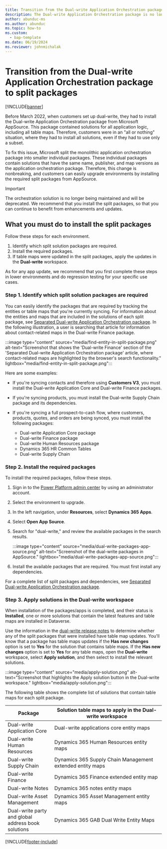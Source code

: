 ```yaml
---
title: Transition from the Dual-write Application Orchestration package to split packages
description: The Dual-write Application Orchestration package is no longer a single package but has been split into smaller packages. Learn how to switch to the split packages.
author: abunduc-ms
ms.author: abunduc
ms.topic: how-to
ms.custom: 
  - bap-template
ms.date: 06/19/2024
ms.reviewer: johnmichalak
---
```


# Transition from the Dual-write Application Orchestration package to split packages

[!INCLUDE[banner](../../includes/banner.md)]

Before March 2022, when customers set up dual-write, they had to install the Dual-write Application Orchestration package from Microsoft AppSource. This package contained solutions for all application logic, including all table maps. Therefore, customers were in an "all or nothing" situation, where they had to install all solutions, even if they had to use only a subset.

To fix this issue, Microsoft split the monolithic application orchestration package into smaller individual packages. These individual packages contain solutions that have the same name, publisher, and map versions as the application orchestration package. Therefore, this change is nonbreaking, and customers can easily upgrade environments by installing the required split packages from AppSource.

> [!IMPORTANT]
> The orchestration solution is no longer being maintained and will be deprecated. We recommend that you install the split packages, so that you can continue to benefit from enhancements and updates.

## What you must do to install the split packages

Follow these steps for each environment.

1. Identify which split solution packages are required.
2. Install the required packages.
3. If table maps were updated in the split packages, apply the updates in the **Dual-write** workspace.

As for any app update, we recommend that you first complete these steps in lower environments and do regression testing for your specific use cases.

### Step 1. Identify which split solution packages are required

You can easily identify the packages that are required by tracking the entities or table maps that you're currently syncing. For information about the entities and maps that are included in the solutions of each split package, see [Separated Dual-write Application Orchestration package](/dynamics365/fin-ops-core/dev-itpro/data-entities/dual-write/separated-solutions). In the following illustration, a user is searching that article for information about contact-related maps in the Dual-write Finance package.

:::image type="content" source="media/find-entity-in-split-package.png" alt-text="Screenshot that shows the 'Dual-write Finance' section of the 'Separated Dual-write Application Orchestration package' article, where contact-related maps are highlighted by the browser's search functionality." lightbox="media/find-entity-in-split-package.png":::

Here are some examples:

- If you're syncing contacts and therefore using **Customers V3**, you must install the Dual-write Application Core and Dual-write Finance packages.
- If you're syncing products, you must install the Dual-write Supply Chain package and its dependencies.
- If you're syncing a full prospect-to-cash flow, where customers, products, quotes, and orders are being synced, you must install the following packages:

    - Dual-write Application Core package
    - Dual-write Finance package
    - Dual-write Human Resources package
    - Dynamics 365 HR Common Tables
    - Dual-write Supply Chain

### Step 2. Install the required packages

To install the required packages, follow these steps.

1. Sign in to the [Power Platform admin center](https://admin.powerplatform.microsoft.com/) by using an administrator account.
1. Select the environment to upgrade.
1. In the left navigation, under **Resources**, select **Dynamics 365 Apps**.
1. Select **Open App Source**.
1. Search for "dual-write," and review the available packages in the search results. 

    :::image type="content" source="media/dual-write-packages-app-source.png" alt-text="Screenshot of the dual-write packages in AppSource." lightbox="media/dual-write-packages-app-source.png":::

1. Install the available packages that are required. You must first install any dependencies.

For a complete list of split packages and dependencies, see [Separated Dual-write Application Orchestration package](/dynamics365/fin-ops-core/dev-itpro/data-entities/dual-write/separated-solutions).

### Step 3. Apply solutions in the Dual-write workspace

When installation of the packages/apps is completed, and their status is **Installed**, one or more solutions that contain the latest features and table maps are installed in Dataverse.

Use the information in the [dual-write release notes](/dynamics365/fin-ops-core/dev-itpro/data-entities/dual-write/whats-new-dual-write) to determine whether any of the split packages that were installed have table map updates. You'll know that a package has table maps updates if the **Has new changes** option is set to **Yes** for the solution that contains table maps. If the **Has new changes** option is set to **Yes** for any table maps, open the **Dual-write** workspace, select **Apply solution**, and then select to install the relevant solutions.

:::image type="content" source="media/apply-solution.png" alt-text="Screenshot that highlights the Apply solution button in the Dual-write workspace." lightbox="media/apply-solution.png":::

The following table shows the complete list of solutions that contain table maps for each split package.

| Package                                            | Solution table maps to apply in the Dual-write workspace  |
|----------------------------------------------------|-----------------------------------------------------------|
| Dual-write Application Core                        | Dual-write applications core entity maps                  |
| Dual-write Human Resources                         | Dynamics 365 Human Resources entity maps                  |
| Dual-write Supply Chain                            | Dynamics 365 Supply Chain Management extended entity maps |
| Dual-write Finance                                 | Dynamics 365 Finance extended entity map                  |
| Dual-write Notes                                   | Dynamics 365 notes entity maps                            |
| Dual-write Asset Management                        | Dynamics 365 Asset Management entity maps                 |
| Dual-write party and global address book solutions | Dynamics 365 GAB Dual Write Entity Maps                   |

[!INCLUDE[footer-include](../../../../includes/footer-banner.md)]
